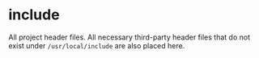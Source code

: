 include
=======

All project header files. All necessary third-party header files that do not exist under `/usr/local/include` are also placed here.
